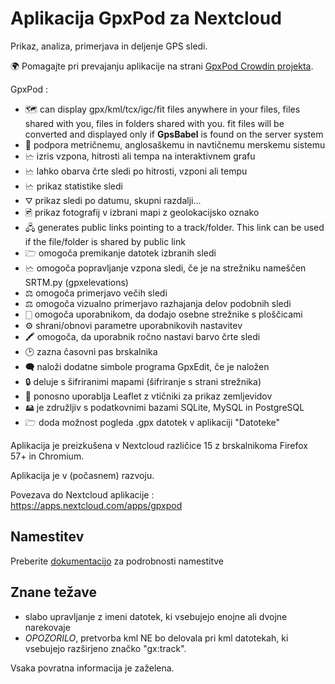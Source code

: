 # Aplikacija GpxPod za Nextcloud

Prikaz, analiza, primerjava in deljenje GPS sledi.

🌍 Pomagajte pri prevajanju aplikacije na strani [GpxPod Crowdin projekta](https://crowdin.com/project/gpxpod).

GpxPod :

* 🗺  can display gpx/kml/tcx/igc/fit files anywhere in your files, files shared with you, files in folders shared with you. fit files will be converted and displayed only if **GpsBabel** is found on the server system
* 📏 podpora metričnemu, anglosaškemu in navtičnemu merskemu sistemu
* 🗠 izris vzpona, hitrosti ali tempa na interaktivnem grafu
* 🗠 lahko obarva črte sledi po hitrosti, vzponi ali tempu
* 🗠 prikaz statistike sledi
* ⛛ prikaz sledi po datumu, skupni razdalji...
* 🖻 prikaz fotografij v izbrani mapi z geolokacijsko oznako
* 🖧  generates public links pointing to a track/folder. This link can be used if the file/folder is shared by public link
* 🗁 omogoča premikanje datotek izbranih sledi
* 🗠 omogoča popravljanje vzpona sledi, če je na strežniku nameščen SRTM.py (gpxelevations)
* ⚖ omogoča primerjavo večih sledi
* ⚖ omogoča vizualno primerjavo razhajanja delov podobnih sledi
* 🀆 omogoča uporabnikom, da dodajo osebne strežnike s ploščicami
* ⚙ shrani/obnovi parametre uporabnikovih nastavitev
* 🖍 omogoča, da uporabnik ročno nastavi barvo črte sledi
* 🕑 zazna časovni pas brskalnika
* 🗬 naloži dodatne simbole programa GpxEdit, če je naložen
* 🔒 deluje s šifriranimi mapami (šifriranje s strani strežnika)
* 🍂 ponosno uporablja Leaflet z vtičniki za prikaz zemljevidov
* 🖴 je združljiv s podatkovnimi bazami SQLite, MySQL in PostgreSQL
* 🗁 doda možnost pogleda .gpx datotek v aplikaciji "Datoteke"

Aplikacija je preizkušena v Nextcloud različice 15 z brskalnikoma Firefox 57+ in Chromium.

Aplikacija je v (počasnem) razvoju.

Povezava do Nextcloud aplikacije : https://apps.nextcloud.com/apps/gpxpod

## Namestitev

Preberite [dokumentacijo](https://gitlab.com/eneiluj/gpxpod-oc/wikis/admindoc) za podrobnosti namestitve

## Znane težave

* slabo upravljanje z imeni datotek, ki vsebujejo enojne ali dvojne narekovaje
* *OPOZORILO*, pretvorba kml NE bo delovala pri kml datotekah, ki vsebujejo razširjeno značko "gx:track".

Vsaka povratna informacija je zaželena.
